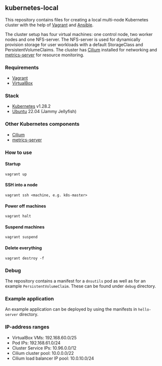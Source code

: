 ## kubernetes-local

This repository contains files for creating a local multi-node Kubernetes cluster with the help of [Vagrant](https://www.vagrantup.com) and [Ansible](https://www.ansible.com/). 

The cluster setup has four virtual machines: one control node, two worker nodes and one NFS-server. The NFS-server is used for dynamically provision storage for user workloads with a default StorageClass and PersistentVolumeClaims. The cluster has [Cilium](https://cilium.io) installed for networking and [metrics-server](https://github.com/kubernetes-sigs/metrics-server) for resource monitoring.

### Requirements
- [Vagrant](https://www.vagrantup.com)
- [VirtualBox](https://www.virtualbox.org)

### Stack
- [Kubernetes](https://kubernetes.io) v1.28.2
- [Ubuntu](https://ubuntu.com) 22.04 (Jammy Jellyfish)

### Other Kubernetes components
- [Cilium](https://cilium.io) 
- [metrics-server](https://github.com/kubernetes-sigs/metrics-server)

### How to use

#### Startup
`vagrant up`

#### SSH into a node
`vagrant ssh <machine, e.g. k8s-master>`

#### Power off machines
`vagrant halt`

#### Suspend machines
`vagrant suspend`

#### Delete everything
`vagrant destroy -f`

### Debug
The repository contains a manifest for a `dnsutils` pod as well as for an example `PersistentVolumeClaim`. These can be found under `debug` directory.

### Example application
An example application can be deployed by using the manifests in `hello-server` directory.

### IP-address ranges
- VirtualBox VMs: 192.168.60.0/25
- Pod IPs: 192.168.61.0/24
- Cluster Service IPs: 10.96.0.0/12
- Cilium cluster pool: 10.0.0.0/22
- Cilium load balancer IP pool: 10.0.10.0/24
